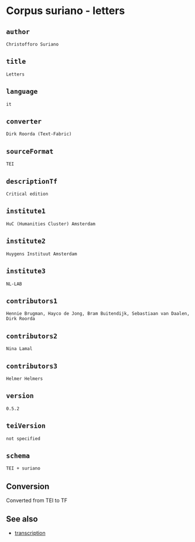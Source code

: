 




# Corpus suriano - letters

## `author`

`Christofforo Suriano`


## `title`

`Letters`


## `language`

`it`


## `converter`

`Dirk Roorda (Text-Fabric)`


## `sourceFormat`

`TEI`


## `descriptionTf`

`Critical edition`


## `institute1`

`HuC (Humanities Cluster) Amsterdam`


## `institute2`

`Huygens Instituut Amsterdam`


## `institute3`

`NL-LAB`


## `contributors1`

`Hennie Brugman, Hayco de Jong, Bram Buitendijk, Sebastiaan van Daalen, Dirk Roorda`


## `contributors2`

`Nina Lamal`


## `contributors3`

`Helmer Helmers`


## `version`

`0.5.2`


## `teiVersion`

`not specified`


## `schema`

`TEI + suriano`


## Conversion

Converted from TEI to TF

## See also

*   [transcription](transcription.md)
